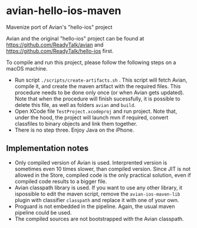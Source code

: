 # avian-hello-ios-maven
Mavenize port of Avian's "hello-ios" project

Avian and the original "hello-ios" project can be found at https://github.com/ReadyTalk/avian and
https://github.com/ReadyTalk/hello-ios first.

To compile and run this project, please follow the following steps on a macOS machine.
*  Run script `./scripts/create-artifacts.sh` . This script will fetch Avian, compile it, and create the maven artifact with
the required files. This procedure needs to be done only once (or when Avian gets updated). Note that when the
procedure will finish sucessfully, it is possible to delete this file, as well as folders `avian` and `build`.
*  Open XCode file `TestProject.xcodeproj` and run project. Note that, under the hood, the project will launch mvn if
required, convert classfiles to binary objects and link them together. 
*  There is no step three. Enjoy Java on the iPhone.

## Implementation notes
*  Only compiled version of Avian is used. Interprented version is sometimes even 10 times slower, than compiled version.
Since JIT is not allowed in the Store, compiled code is the only practical solution, even if compiled code results to
a bigger file.
*  Avian classpath library is used. If you want to use any other library, it ispossible to edit the maven script, remove
the `avian-ios-maven-lib` plugin with classifier `classpath` and replace it with one of your own.
*  Proguard is not embedded in the pipeline. Again, the usual maven pipeline could be used.
*  The compiled sources are not bootstrapped with the Avian classpath.
